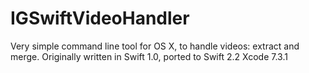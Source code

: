 # IGSwiftVideoHandler

Very simple command line tool for OS X, to handle videos: extract and merge.
Originally written in Swift 1.0, ported to Swift 2.2 Xcode 7.3.1
